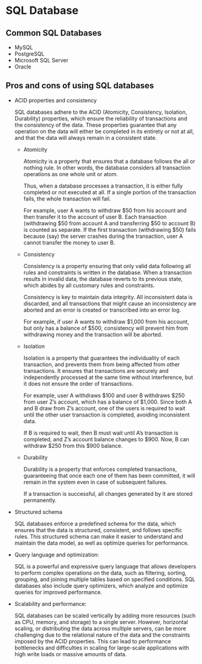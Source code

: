 # SQL Database

## Common SQL Databases

- MySQL
- PostgreSQL
- Microsoft SQL Server
- Oracle

##  Pros and cons of using SQL databases

- ACID properties and consistency

    SQL databases adhere to the ACID (Atomicity, Consistency, Isolation, Durability) properties, which ensure the reliability of transactions and the consistency of the data. These properties guarantee that any operation on the data will either be completed in its entirety or not at all, and that the data will always remain in a consistent state.

    - Atomicity
    
        Atomicity is a property that ensures that a database follows the all or nothing rule. In other words, the database considers all transaction operations as one whole unit or atom.

        Thus, when a database processes a transaction, it is either fully completed or not executed at all. If a single portion of the transaction fails, the whole transaction will fail.

        For example, user A wants to withdraw $50 from his account and then transfer it to the account of user B. Each transaction (withdrawing $50 from account A and transferring $50 to account B) is counted as separate. If the first transaction (withdrawing $50) fails because (say) the server crashes during the transaction, user A cannot transfer the money to user B.

    - Consistency

        Consistency is a property ensuring that only valid data following all rules and constraints is written in the database. When a transaction results in invalid data, the database reverts to its previous state, which abides by all customary rules and constraints.

        Consistency is key to maintain data integrity. All inconsistent data is discarded, and all transactions that might cause an inconsistency are aborted and an error is created or transcribed into an error log.

        For example, if user A wants to withdraw $1,000 from his account, but only has a balance of $500, consistency will prevent him from withdrawing money and the transaction will be aborted.

    - Isolation

        Isolation is a property that guarantees the individuality of each transaction, and prevents them from being affected from other transactions. It ensures that transactions are securely and independently processed at the same time without interference, but it does not ensure the order of transactions.

        For example, user A withdraws $100 and user B withdraws $250 from user Z’s account, which has a balance of $1,000. Since both A and B draw from Z’s account, one of the users is required to wait until the other user transaction is completed, avoiding inconsistent data.

        If B is required to wait, then B must wait until A’s transaction is completed, and Z’s account balance changes to $900. Now, B can withdraw $250 from this $900 balance.

    - Durability

        Durability is a property that enforces completed transactions, guaranteeing that once each one of them has been committed, it will remain in the system even in case of subsequent failures.

        If a transaction is successful, all changes generated by it are stored permanently.

- Structured schema

    SQL databases enforce a predefined schema for the data, which ensures that the data is structured, consistent, and follows specific rules. This structured schema can make it easier to understand and maintain the data model, as well as optimize queries for performance.

- Query language and optimization: 

    SQL is a powerful and expressive query language that allows developers to perform complex operations on the data, such as filtering, sorting, grouping, and joining multiple tables based on specified conditions. SQL databases also include query optimizers, which analyze and optimize queries for improved performance.

- Scalability and performance: 

    SQL databases can be scaled vertically by adding more resources (such as CPU, memory, and storage) to a single server. However, horizontal scaling, or distributing the data across multiple servers, can be more challenging due to the relational nature of the data and the constraints imposed by the ACID properties. This can lead to performance bottlenecks and difficulties in scaling for large-scale applications with high write loads or massive amounts of data.